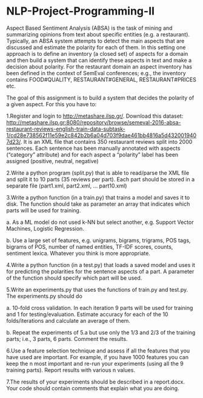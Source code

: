 # NLP-Project-Programming-II

Aspect Based Sentiment Analysis (ABSA) is the task of mining and summarizing opinions from text about specific entities (e.g. a restaurant). Typically, an ABSA system attempts to detect the main aspects that are discussed and estimate the polarity for each of them.
In this setting one approach is to define an inventory (a closed set) of aspects for a domain and then build a system that can identify these aspects in text and make a decision about polarity. For the restaurant domain an aspect inventory has been defined in the context of SemEval conferences; e.g., the inventory contains FOOD#QUALITY, RESTAURANT#GENERAL, RESTAURANT#PRICES etc. 

The goal of this assignment is to build a system that decides the polarity of a given aspect. For this you have to:

1.Register and login to http://metashare.ilsp.gr/. Download this dataset: http://metashare.ilsp.gr:8080/repository/browse/semeval-2016-absa-restaurant-reviews-english-train-data-subtask-1/cd28e738562f11e59e2c842b2b6a04d703f9dae461bb4816a5d4320019407d23/. It is an XML file that contains 350 restaurant reviews split into 2000 sentences. Each sentence has been manually annotated with aspects (“category” attribute) and for each aspect a “polarity” label has been assigned (positive, neutral, negative)  

2.Write a python program (split.py) that is able to read/parse the XML file and split it to 10 parts (35 reviews per part). Each part should be stored in a separate file (part1.xml, part2.xml, … part10.xml)


3.Write a python function (in a train.py) that trains a model and saves it to disk. The function should take as parameter an array that indicates which parts will be used for training. 

  a.	As a ML model do not used k-NN but select another, e.g. Support Vector Machines, Logistic Regression.

  b.	Use a large set of features, e.g. unigrams, bigrams, trigrams, POS tags, bigrams of POS, number of named entities, TF-IDF scores, counts, sentiment lexica. Whatever you think is more appropriate.


4.Write a python function (in a test.py) that loads a saved model and uses it for predicting the polarities for the sentence aspects of a part. A parameter of the function should specify which part will be used.


5.Write an experiments.py that uses the functions of train.py and test.py. The experiments.py should do

  a.	10-fold cross validation. In each iteration 9 parts will be used for training and 1 for testing/evaluation. Estimate accuracy for each of the 10 folds/iterations and calculate an average of them.

  b.	Repeat the experiments of 5.a but use only the 1/3 and 2/3 of the training parts; i.e., 3 parts, 6 parts. Comment the results.


6.Use a feature selection technique and assess if all the features that you have used are important. For example,  if you have 1000 features you can keep the n most important and re-run your experiments (using all the 9 training parts). Report results with various n values.


7.The results of your experiments should be described in a report.docx. Your code should contain comments that explain what you are doing. 
